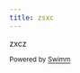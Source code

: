 ```yaml
---
title: zsxc
---
```

zxcz

<SwmMeta version="3.0.0" repo-id="Z2l0aHViJTNBJTNBc3dpbW0lM0ElM0FHb3plbjI0" repo-name="swimm"><sup>Powered by [Swimm](https://app.swimm.io/)</sup></SwmMeta>
